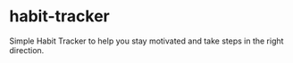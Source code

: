# habit-tracker
Simple Habit Tracker to help you stay motivated and take steps in the right direction.
